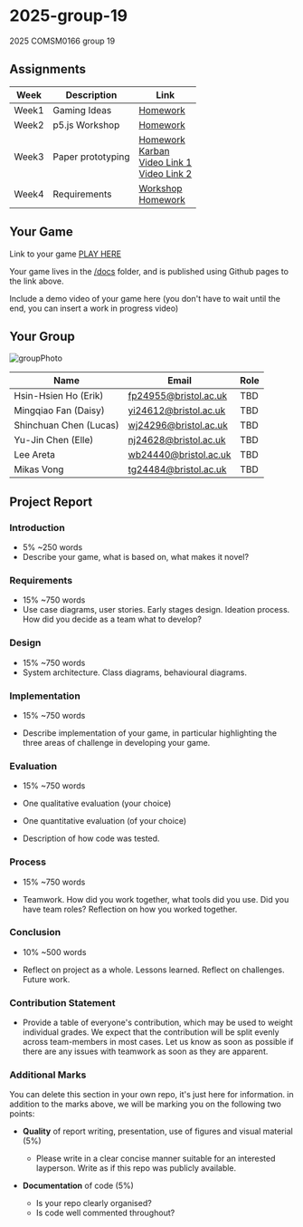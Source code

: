# 2025-group-19
2025 COMSM0166 group 19

## Assignments

| Week | Description  | Link |
| -------- | -------- | -------- |
| Week1 | Gaming Ideas | [Homework](https://github.com/UoB-COMSM0166/2025-group-19/blob/main/Week01/Readme.md) |
| Week2 | p5.js Workshop | [Homework](https://github.com/UoB-COMSM0166/2025-group-19/blob/main/Week02/Readme.md) |
| Week3 | Paper prototyping | [Homework](https://github.com/UoB-COMSM0166/2025-group-19/tree/main/Week03/Readme.md) <br> [Karban](https://github.com/orgs/UoB-COMSM0166/projects/123) <br> [Video Link 1](https://github.com/UoB-COMSM0166/2025-group-19/tree/main/Week03/ideas/block) <br> [Video Link 2](https://github.com/UoB-COMSM0166/2025-group-19/tree/main/Week03/ideas/level_devil) |
| Week4 | Requirements | [Workshop](https://github.com/UoB-COMSM0166/2025-group-19/blob/main/Week04/Workshop.md) <br> [Homework](https://github.com/UoB-COMSM0166/2025-group-19/blob/main/Week04/Readme.md) |

## Your Game

Link to your game [PLAY HERE](https://peteinfo.github.io/COMSM0166-project-template/)

Your game lives in the [/docs](/docs) folder, and is published using Github pages to the link above.

Include a demo video of your game here (you don't have to wait until the end, you can insert a work in progress video)

## Your Group

![groupPhoto](https://github.com/user-attachments/assets/ed444ef8-22ce-410e-9d05-1c2d5bb0d39b)

| Name | Email  | Role |
| -------- | -------- | -------- |
| Hsin-Hsien Ho (Erik) | fp24955@bristol.ac.uk | TBD |
| Mingqiao Fan (Daisy) | yi24612@bristol.ac.uk | TBD |
| Shinchuan Chen (Lucas) | wj24296@bristol.ac.uk | TBD |
| Yu-Jin Chen (Elle) | nj24628@bristol.ac.uk |TBD |
| Lee Areta | wb24440@bristol.ac.uk | TBD |
| Mikas Vong | tg24484@bristol.ac.uk | TBD |

## Project Report

### Introduction

- 5% ~250 words 
- Describe your game, what is based on, what makes it novel? 

### Requirements 

- 15% ~750 words
- Use case diagrams, user stories. Early stages design. Ideation process. How did you decide as a team what to develop? 

### Design

- 15% ~750 words 
- System architecture. Class diagrams, behavioural diagrams. 

### Implementation

- 15% ~750 words

- Describe implementation of your game, in particular highlighting the three areas of challenge in developing your game. 

### Evaluation

- 15% ~750 words

- One qualitative evaluation (your choice) 

- One quantitative evaluation (of your choice) 

- Description of how code was tested. 

### Process 

- 15% ~750 words

- Teamwork. How did you work together, what tools did you use. Did you have team roles? Reflection on how you worked together. 

### Conclusion

- 10% ~500 words

- Reflect on project as a whole. Lessons learned. Reflect on challenges. Future work. 

### Contribution Statement

- Provide a table of everyone's contribution, which may be used to weight individual grades. We expect that the contribution will be split evenly across team-members in most cases. Let us know as soon as possible if there are any issues with teamwork as soon as they are apparent. 

### Additional Marks

You can delete this section in your own repo, it's just here for information. in addition to the marks above, we will be marking you on the following two points:

- **Quality** of report writing, presentation, use of figures and visual material (5%) 
  - Please write in a clear concise manner suitable for an interested layperson. Write as if this repo was publicly available.

- **Documentation** of code (5%)

  - Is your repo clearly organised? 
  - Is code well commented throughout?
